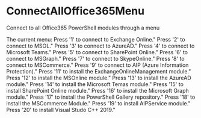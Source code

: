 # ConnectAllOffice365Menu
Connect to all Office365 PowerShell modules through a menu

The current menu:
Press '1' to connect to Exchange Online."
Press '2' to connect to MSOL."
Press '3' to connect to AzureAD."
Press '4' to connect to Microsoft Teams."
Press '5' to connect to SharePoint Online."
Press '6' to connect to MSGraph."
Press '7' to connect to SkypeOnline."
Press '8' to connect to MSCommerce."
Press '9' to connect to AIP (Azure Information Protection)."
Press '11' to install the ExchangeOnlineManagement module."
Press '12' to install the MSOnline module."
Press '13' to install the AzureAD module."
Press '14' to install the Microsoft Temas module."
Press '15' to install SharePoint Online module."
Press '16' to install the Microsoft Graph module."
Press '17' to install the PowerShell Gallery repository."
Press '18' to install the MSCommerce Module."
Press '19' to install AIPService module."
Press '20' to install Visual Studo C++ 2019."
